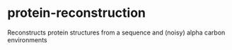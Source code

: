 # protein-reconstruction
Reconstructs protein structures from a sequence and (noisy) alpha carbon environments
